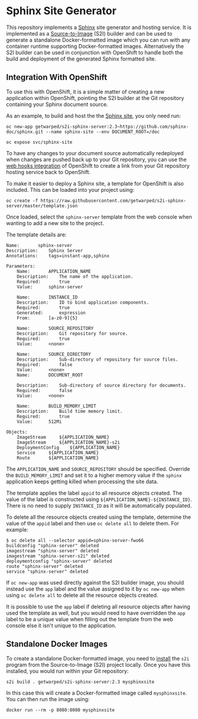 # Sphinx Site Generator

This repository implements a [Sphinx](http://www.sphinx-doc.org) site generator and hosting service. It is implemented as a [Source-to-Image](https://github.com/openshift/source-to-image) (S2I) builder and can be used to generate a standalone Docker-formatted image which you can run with any container runtime supporting Docker-formatted images. Alternatively the S2I builder can be used in conjunction with OpenShift to handle both the build and deployment of the generated Sphinx formatted site.

## Integration With OpenShift

To use this with OpenShift, it is a simple matter of creating a new application within OpenShift, pointing the S2I builder at the Git repository containing your Sphinx document source.

As an example, to build and host the the [Sphinx site](https://github.com/sphinx-doc/sphinx), you only need run:

```
oc new-app getwarped/s2i-sphinx-server:2.3~https://github.com/sphinx-doc/sphinx.git --name sphinx-site --env DOCUMENT_ROOT=/doc

oc expose svc/sphinx-site
```

To have any changes to your document source automatically redeployed when changes are pushed back up to your Git repository, you can use the [web hooks integration](https://docs.openshift.com/container-platform/latest/dev_guide/builds.html#webhook-triggers) of OpenShift to create a link from your Git repository hosting service back to OpenShift.

To make it easier to deploy a Sphinx site, a template for OpenShift is also included. This can be loaded into your project using:

```
oc create -f https://raw.githubusercontent.com/getwarped/s2i-sphinx-server/master/template.json
```

Once loaded, select the ``sphinx-server`` template from the web console when wanting to add a new site to the project.

The template details are:

```
Name:		sphinx-server
Description:	Sphinx Server
Annotations:	tags=instant-app,sphinx

Parameters:
    Name:		APPLICATION_NAME
    Description:	The name of the application.
    Required:		true
    Value:		sphinx-server
    
    Name:		INSTANCE_ID
    Description:	ID to bind application components.
    Required:		true
    Generated:		expression
    From:		[a-z0-9]{5}

    Name:		SOURCE_REPOSITORY
    Description:	Git repository for source.
    Required:		true
    Value:		<none>
    
    Name:		SOURCE_DIRECTORY
    Description:	Sub-directory of repository for source files.
    Required:		false
    Value:		<none>
    Name:		DOCUMENT_ROOT
    
    Description:	Sub-directory of source directory for documents.
    Required:		false
    Value:		<none>
    
    Name:		BUILD_MEMORY_LIMIT
    Description:	Build time memory limit.
    Required:		true
    Value:		512Mi

Objects:
    ImageStream		${APPLICATION_NAME}
    ImageStream		${APPLICATION_NAME}-s2i
    DeploymentConfig	${APPLICATION_NAME}
    Service		${APPLICATION_NAME}
    Route		${APPLICATION_NAME}
```

The ``APPLICATION_NAME`` and ``SOURCE_REPOSITORY`` should be specified. Override the ``BUILD_MEMORY_LIMIT`` and set it to a higher memory value if the ``sphinx`` application keeps getting killed when processing the site data.

The template applies the label ``appid`` to all resource objects created. The value of the label is constructed using ``${APPLICATION_NAME}-${INSTANCE_ID}``. There is no need to supply ``INSTANCE_ID`` as it will be automatically populated.

To delete all the resource objects created using the template, determine the value of the ``appid`` label and then use ``oc delete all`` to delete them. For example:

```
$ oc delete all --selector appid=sphinx-server-fwo66
buildconfig "sphinx-server" deleted
imagestream "sphinx-server" deleted
imagestream "sphinx-server-s2i" deleted
deploymentconfig "sphinx-server" deleted
route "sphinx-server" deleted
service "sphinx-server" deleted
```

If ``oc new-app`` was used directly against the S2I builder image, you should instead use the ``app`` label and the value assigned to it by ``oc new-app`` when using ``oc delete all`` to delete all the resource objects created.

It is possible to use the ``app`` label if deleting all resource objects after having used the template as well, but you would need to have overridden the ``app`` label to be a unique value when filling out the template from the web console else it isn't unique to the application.

## Standalone Docker Images

To create a standalone Docker-formatted image, you need to [install](https://github.com/openshift/source-to-image/releases) the ``s2i`` program from the Source-to-Image (S2I) project locally. Once you have this installed, you would run within your Git repository:

```
s2i build . getwarped/s2i-sphinx-server:2.3 mysphinxsite
```

In this case this will create a Docker-formatted image called ``mysphinxsite``. You can then run the image using:

```
docker run --rm -p 8080:8080 mysphinxsite
```